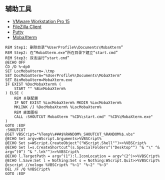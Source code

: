 ## 辅助工具

- [VMware Workstation Pro 15](https://my.vmware.com/en/web/vmware/info/slug/desktop_end_user_computing/vmware_workstation_pro/15_0)
- [FileZilla Client](https://filezilla-project.org/download.php?type=client)
- [Putty](https://putty.org/)
- [MobaXterm](https://mobaxterm.mobatek.net/download-home-edition.html)

```batch
REM Step1: 删除目录“%UserProfile%\Documents\MobaXterm”
REM Step2: 在“MobaXterm.exe”所在目录下建立“start.cmd”
REM Step3: 双击运行“start.cmd”
@ECHO OFF
CD /D %~dp0
SET LocMobaXterm=.\tmp
SET DocMobaXterm="%UserProfile%\Documents\MobaXterm"
SET BinMobaXterm=MobaXterm.exe
IF EXIST %DocMobaXterm% (
    START "" %BinMobaXterm%
) ELSE (
    REM 关联配置
    IF NOT EXIST %LocMobaXterm% MKDIR %LocMobaXterm%
    MKLINK /J %DocMobaXterm% %LocMobaXterm%
    REM 桌面图标
    CALL :SHOUTCUT MobaXterm "%CD%\start.cmd" "%CD%\MobaXterm.exe"
)
GOTO :EOF
:SHOUTCUT
@SET VBSCript="%Temp%\###$%RANDOM%_SHOUTCUT_%RANDOM%$.vbs"
@ECHO Set argv=WScript.Arguments>%VBSCript%
@ECHO Set s=WScript.CreateObject^("WScript.Shell"^)>>%VBSCript%
@ECHO Set l=s.CreateShortcut^(s.SpecialFolders^("Desktop"^) ^& "\" ^& argv^(0^) ^& ".lnk"^)>>%VBSCript%
@ECHO l.TargetPath = argv^(1^):l.IconLocation = argv^(2^)>>%VBSCript%
@ECHO l.Save:Set l = Nothing:Set s = Nothing:WScript.Quit>>%VBSCript%
@cscript //nologo %VBSCript% "%~1" "%~2" "%~3"
DEL /F /Q %VBSCript%
GOTO :EOF
```
